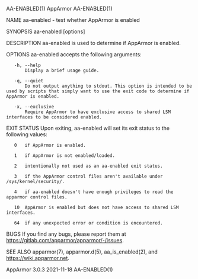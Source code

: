 AA-ENABLED(1)                                                                            AppArmor                                                                            AA-ENABLED(1)

NAME
       aa-enabled - test whether AppArmor is enabled

SYNOPSIS
       aa-enabled [options]

DESCRIPTION
       aa-enabled is used to determine if AppArmor is enabled.

OPTIONS
       aa-enabled accepts the following arguments:

       -h, --help
           Display a brief usage guide.

       -q, --quiet
           Do not output anything to stdout. This option is intended to be used by scripts that simply want to use the exit code to determine if AppArmor is enabled.

       -x, --exclusive
           Require AppArmor to have exclusive access to shared LSM interfaces to be considered enabled.

EXIT STATUS
       Upon exiting, aa-enabled will set its exit status to the following values:

       0   if AppArmor is enabled.

       1   if AppArmor is not enabled/loaded.

       2   intentionally not used as an aa-enabled exit status.

       3   if the AppArmor control files aren't available under /sys/kernel/security/.

       4   if aa-enabled doesn't have enough privileges to read the apparmor control files.

       10  AppArmor is enabled but does not have access to shared LSM interfaces.

       64  if any unexpected error or condition is encountered.

BUGS
       If you find any bugs, please report them at <https://gitlab.com/apparmor/apparmor/-/issues>.

SEE ALSO
       apparmor(7), apparmor.d(5), aa_is_enabled(2), and <https://wiki.apparmor.net>.

AppArmor 3.0.3                                                                          2021-11-18                                                                           AA-ENABLED(1)

